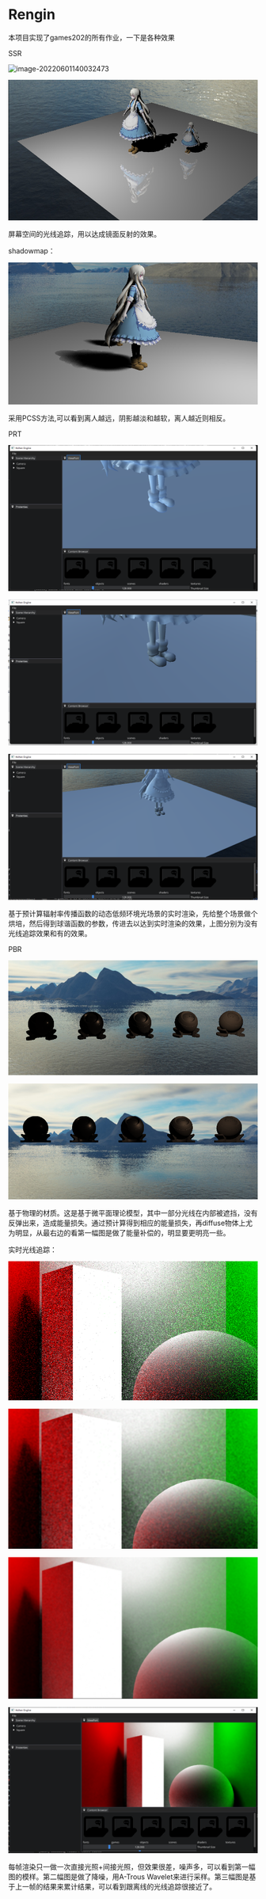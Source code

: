 # Rengin

本项目实现了games202的所有作业，一下是各种效果

SSR

![image-20220601140032473](https://github.com/Conqcd/Rengin/bolb/main/images/image-20220601140032473.png)

![image-20220601141119019](images\image-20220601141119019.png)

屏幕空间的光线追踪，用以达成镜面反射的效果。

shadowmap：

![image-20220601142025843](images\image-20220601142025843.png)

采用PCSS方法,可以看到离人越远，阴影越淡和越软，离人越近则相反。

PRT

![image-20220601142111435](images\image-20220601142111435.png)

![image-20220601142119924](images\image-20220601142119924.png)

![image-20220601142126264](images\image-20220601142126264.png)

基于预计算辐射率传播函数的动态低频环境光场景的实时渲染，先给整个场景做个烘培，然后得到球谐函数的参数，传进去以达到实时渲染的效果，上图分别为没有光线追踪效果和有的效果。

PBR

![image-20220602193511298](images\image-20220602193511298.png)

![image-20220602193538586](images\image-20220602193538586.png)

基于物理的材质。这是基于微平面理论模型，其中一部分光线在内部被遮挡，没有反弹出来，造成能量损失。通过预计算得到相应的能量损失，再diffuse物体上尤为明显，从最右边的看第一幅图是做了能量补偿的，明显要更明亮一些。

实时光线追踪：

![image-20220613194245636](images\image-20220613194245636.png)

![image-20220613194302486](images\image-20220613194302486.png)

![image-20220613194320983](images\image-20220613194320983.png)

![image-20220613194334562](images\image-20220613194334562.png)

每帧渲染只一做一次直接光照+间接光照，但效果很差，噪声多，可以看到第一幅图的模样。第二幅图是做了降噪，用A-Trous Wavelet来进行采样。第三幅图是基于上一帧的结果来累计结果，可以看到跟离线的光线追踪很接近了。